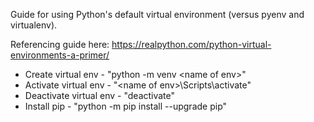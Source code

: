 Guide for using Python's default virtual environment (versus pyenv and virtualenv).

Referencing guide here: https://realpython.com/python-virtual-environments-a-primer/

- Create virtual env - "python -m venv \<name of env>"
- Activate virtual env - "\<name of env>\Scripts\activate"
- Deactivate virtual env - "deactivate"
- Install pip - "python -m pip install --upgrade pip"